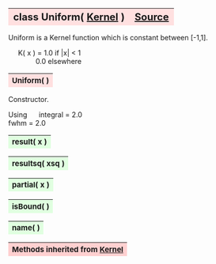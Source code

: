 ---
---
<br><br>

<a name="Uniform"></a>
<table><thead style="background-color:#FFE0E0; width:100%; font-size:20px"><tr><th style="text-align:left">
<strong>class Uniform(</strong> <a href="./Kernel.html">Kernel</a> )</th><th style="text-align:right"><a href=https://github.com/dokester/BayesicFitting/blob/master/BayesicFitting/source/kernels/Uniform.py target=_blank>Source</a></th></tr></thead></table>
<p>

Uniform is a Kernel function which is constant between [-1,1].

&nbsp;&nbsp;&nbsp;&nbsp; K( x ) = 1.0        if |x| < 1<br>
&nbsp;&nbsp;&nbsp;&nbsp;&nbsp;&nbsp;&nbsp;&nbsp;&nbsp;&nbsp;&nbsp;&nbsp;&nbsp; 0.0        elsewhere<br>


<a name="Uniform"></a>
<table><thead style="background-color:#FFE0E0; width:100%; font-size:15px"><tr><th style="text-align:left">
<strong>Uniform(</strong> ) 
</th></tr></thead></table>
<p>

Constructor.

Using
&nbsp;&nbsp;&nbsp;&nbsp; integral = 2.0<br>
    fwhm = 2.0

<a name="result"></a>
<table><thead style="background-color:#E0FFE0; width:100%; font-size:15px"><tr><th style="text-align:left">
<strong>result(</strong> x )
</th></tr></thead></table>
<p>
<a name="resultsq"></a>
<table><thead style="background-color:#E0FFE0; width:100%; font-size:15px"><tr><th style="text-align:left">
<strong>resultsq(</strong> xsq )
</th></tr></thead></table>
<p>
<a name="partial"></a>
<table><thead style="background-color:#E0FFE0; width:100%; font-size:15px"><tr><th style="text-align:left">
<strong>partial(</strong> x )
</th></tr></thead></table>
<p>
<a name="isBound"></a>
<table><thead style="background-color:#E0FFE0; width:100%; font-size:15px"><tr><th style="text-align:left">
<strong>isBound(</strong> )
</th></tr></thead></table>
<p>
<a name="name"></a>
<table><thead style="background-color:#E0FFE0; width:100%; font-size:15px"><tr><th style="text-align:left">
<strong>name(</strong> )
</th></tr></thead></table>
<p>
<table><thead style="background-color:#FFD0D0; width:100%; font-size:15px"><tr><th style="text-align:left">
<strong>Methods inherited from</strong> <a href="./Kernel.html">Kernel</a></th></tr></thead></table>


